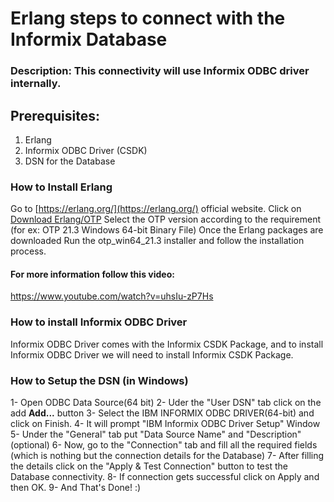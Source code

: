 # Erlang steps to connect with the Informix Database

### Description: This connectivity will use Informix ODBC driver internally.

## Prerequisites:
1) Erlang
2) Informix ODBC Driver (CSDK)
3) DSN for the Database

### How to Install Erlang
Go to [https://erlang.org/](https://erlang.org/) official website.
Click on [Download Erlang/OTP](https://www.erlang.org/downloads)
Select the OTP version according to the requirement (for ex: OTP 21.3 Windows 64-bit Binary File)
Once the Erlang packages are downloaded
Run the otp_win64_21.3 installer and follow the installation process.


#### For more information follow this video:
https://www.youtube.com/watch?v=uhsIu-zP7Hs

### How to install Informix ODBC Driver

Informix ODBC Driver comes with the Informix CSDK Package, and to install Informix ODBC Driver we will need to install Informix CSDK Package.


### How to Setup the DSN (in Windows)
1- Open ODBC Data Source(64 bit)
2- Uder the "User DSN" tab click on the add **Add...** button
3- Select the IBM INFORMIX ODBC DRIVER(64-bit) and click on Finish.
4- It will prompt "IBM Informix ODBC Driver Setup" Window
5- Under the "General" tab put "Data Source Name" and "Description" (optional)
6- Now, go to the "Connection" tab and fill all the required fields (which is nothing but the connection details for the Database)
7- After filling the details click on the "Apply & Test Connection" button to test the Database connectivity.
8- If connection gets successful click on Apply and then OK.
9- And That's Done! :)
